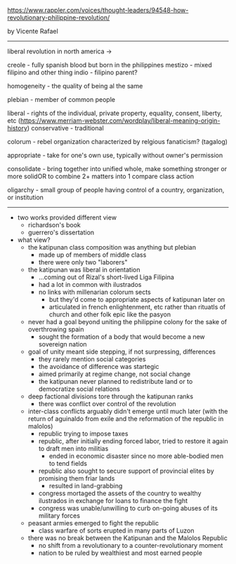 https://www.rappler.com/voices/thought-leaders/94548-how-revolutionary-philippine-revolution/

by Vicente Rafael

---

liberal revolution in north america ->

creole - fully spanish blood but born in the philippines
mestizo - mixed filipino and other thing
indio - filipino parent?

homogeneity - the quality of being al the same

plebian - member of common people

liberal - rights of the individual, private property, equality, consent, liberty, etc (https://www.merriam-webster.com/wordplay/liberal-meaning-origin-history)
conservative - traditional

colorum - rebel organization characterized by relgious fanaticism? (tagalog)

appropriate - take for one's own use, typically without owner's permission

consolidate - bring together into unified whole, make something stronger or more solidOR to combine 2+ matters into 1 compare class action

oligarchy - small group of people having control of a country, organization, or institution

---

- two works provided different view
	- richardson's book
	- guerrero's dissertation
- what view?
	- the katipunan class composition was anything but plebian
		- made up of members of middle class
		- there were only two "laborers"
	- the katipunan was liberal in orientation
		- ...coming out of Rizal's short-lived Liga Filipina
		- had a lot in common with ilustrados
		- no links with millenarian colorum sects
			- but they'd come to appropriate aspects of katipunan later on
			- articulated in french enlightenment, etc rather than rituatls of church and other folk epic like the pasyon
	- never had a goal beyond uniting the philippine colony for the sake of overthrowing spain
		- sought the formation of a body that would become a new sovereign nation
	- goal of unity meant side stepping, if not surpressing, differences
		- they rarely mention social categories
		- the avoidance of difference was startegic
		- aimed primarily at regime change, not social change
		- the katipunan never planned to redistribute land or to democratize social relations
	- deep factional divisions tore through the katipunan ranks
		- there was conflict over control of the revolution
	- inter-class conflicts arguably didn't emerge until much later (with the return of aguinaldo from exile and the reformation of the republic in malolos)
		- republic trying to impose taxes
		- republic, after initially ending forced labor, tried to restore it again to draft men into militias
			- ended in economic disaster since no more able-bodied men to tend fields
		- republic also sought to secure support of provincial elites by promising them friar lands
			- resulted in land-grabbing
		- congress mortaged the assets of the country to wealthy ilustrados in exchange for loans to finance the fight
		- congress was unable/unwilling to curb on-going abuses of its military forces
	- peasant armies emerged to fight the republic
		- class warfare of sorts erupted in many parts of Luzon
	- there was no break between the Katipunan and the Malolos Republic
		- no shift from a revolutionary to a counter-revolutionary moment
		- nation to be ruled by wealthiest and most earned people